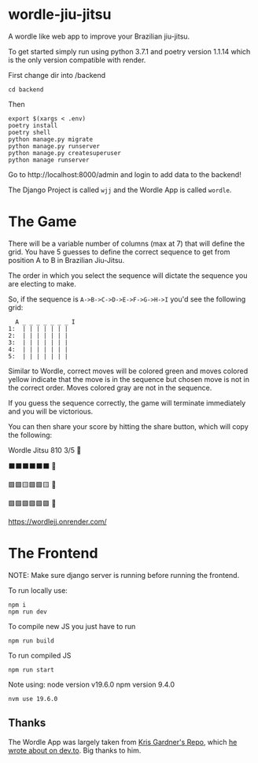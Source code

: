 # wordle-jiu-jitsu
A wordle like web app to improve your Brazilian jiu-jitsu.

To get started simply run using python 3.7.1 and poetry version 1.1.14
which is the only version compatible with render.

First change dir into /backend
```
cd backend
```
Then
```
export $(xargs < .env)
poetry install
poetry shell
python manage.py migrate
python manage.py runserver
python manage.py createsuperuser
python manage runserver
```
Go to http://localhost:8000/admin and login to add data to the backend!

The Django Project is called `wjj` and the Wordle App
is called `wordle`.


# The Game

There will be a variable number of columns (max at 7) that will define the grid.
You have 5 guesses to define the correct sequence to get from position A to B 
in Brazilian Jiu-Jitsu.

The order in which you select the sequence will dictate the sequence you are
electing to make.

So, if the sequence is `A->B->C->D->E->F->G->H->I` you'd see the following grid:

```
  A _ _ _ _ _ _ _ I
1:  | | | | | | |
2:  | | | | | | |
3:  | | | | | | |
4:  | | | | | | |
5:  | | | | | | |
```

Similar to Wordle, correct moves will be colored green and moves colored yellow
indicate that the move is in the sequence but chosen move is not in the correct 
order. Moves colored gray are not in the sequence.

If you guess the sequence correctly, the game will terminate immediately and you 
will be victorious.

You can then share your score by hitting the share button, which will copy the 
following:

Wordle Jitsu 810 3/5 🤙

⬛⬛⬛⬛⬛⬛ 👊

🟩🟩🟨🟩🟩🟨 🤞

🟩🟩🟩🟩🟩🟩 🤝

https://wordlejj.onrender.com/


# The Frontend

NOTE: Make sure django server is running before running the frontend.

To run locally use:
```
npm i
npm run dev
```

To compile new JS you just have to run
```
npm run build
```

To run compiled JS
```
npm run start
```

Note using:
node version v19.6.0
npm version 9.4.0
```
nvm use 19.6.0
```

## Thanks

The Wordle App was largely taken from [Kris Gardner's Repo](https://github.com/krisgardiner/wordle), 
which [he wrote about on dev.to](https://dev.to/krisgardiner/build-wordle-in-react-1hkb). Big thanks to him.
